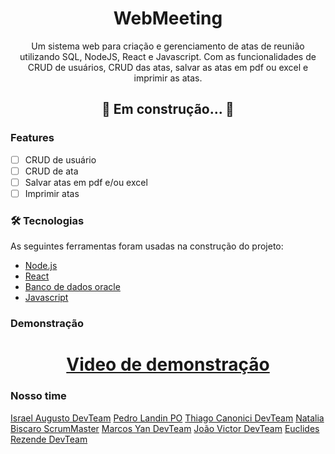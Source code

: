 <h1 align="center">WebMeeting</h1>

<p align="center">Um sistema web para criação e gerenciamento de atas de reunião utilizando SQL, NodeJS, React e Javascript. Com as funcionalidades
de CRUD de usuários, CRUD das atas, salvar as atas em pdf ou excel e imprimir as atas.</p>

<h2 align="center"> 
	🚧  Em construção...  🚧
</h4>

### Features

- [ ] CRUD de usuário
- [ ] CRUD de ata
- [ ] Salvar atas em pdf e/ou excel
- [ ] Imprimir atas

### 🛠 Tecnologias

As seguintes ferramentas foram usadas na construção do projeto:

- [Node.js](https://nodejs.org/en/)
- [React](https://pt-br.reactjs.org/)
- [Banco de dados oracle](https://www.oracle.com/br/database/technologies/appdev/sqldeveloper-landing.html)
- [Javascript](https://www.javascript.com/)

### Demonstração

<h1 align="center">
	<a href="https://github.com/IsraelAugusto0110/WebMeeting/blob/main/Documenta%C3%A7%C3%A3o/Tela_Login.mp4?raw=true">Video de demonstração</a>
</h1>

### Nosso time
[Israel Augusto DevTeam](https://github.com/IsraelAugusto0110)
[Pedro Landin PO](https://github.com/Pedro-Landin)
[Thiago Canonici DevTeam](https://github.com/thiagoCan)
[Natalia Biscaro ScrumMaster](https://github.com/NataliaBiscaro)
[Marcos Yan DevTeam](https://github.com/IsraelAugusto0110)
[João Victor DevTeam](https://github.com/JVMedeiros)
[Euclides Rezende DevTeam](https://github.com/IsraelAugusto0110)

